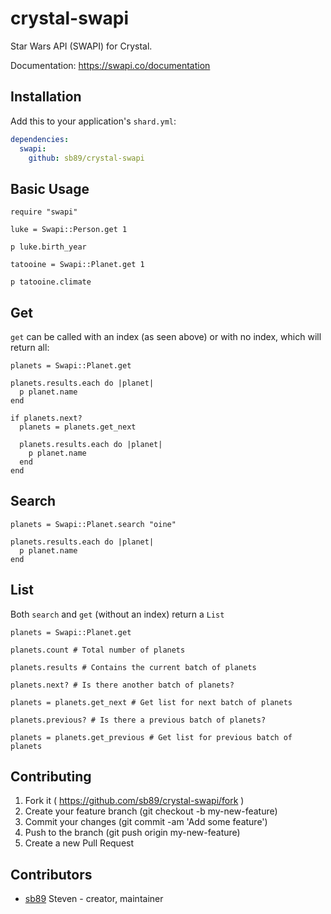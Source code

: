 # crystal-swapi

Star Wars API (SWAPI) for Crystal.

Documentation: https://swapi.co/documentation

## Installation

Add this to your application's `shard.yml`:

```yaml
dependencies:
  swapi:
    github: sb89/crystal-swapi
```

## Basic Usage

```crystal
require "swapi"

luke = Swapi::Person.get 1

p luke.birth_year

tatooine = Swapi::Planet.get 1

p tatooine.climate
```

## Get

`get` can be called with an index (as seen above) or with no index, which will return all:

```crystal
planets = Swapi::Planet.get

planets.results.each do |planet|
  p planet.name
end

if planets.next?
  planets = planets.get_next

  planets.results.each do |planet|
    p planet.name
  end
end 
```

## Search

```crystal
planets = Swapi::Planet.search "oine"

planets.results.each do |planet|
  p planet.name
end
```

## List
Both `search` and `get` (without an index) return a `List`

```crystal
planets = Swapi::Planet.get

planets.count # Total number of planets

planets.results # Contains the current batch of planets

planets.next? # Is there another batch of planets?

planets = planets.get_next # Get list for next batch of planets

planets.previous? # Is there a previous batch of planets?

planets = planets.get_previous # Get list for previous batch of planets
```

## Contributing

1. Fork it ( https://github.com/sb89/crystal-swapi/fork )
2. Create your feature branch (git checkout -b my-new-feature)
3. Commit your changes (git commit -am 'Add some feature')
4. Push to the branch (git push origin my-new-feature)
5. Create a new Pull Request

## Contributors

- [sb89](https://github.com/[your-github-name]) Steven - creator, maintainer
